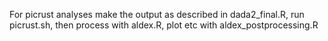 For picrust analyses make the output as described in dada2_final.R, run picrust.sh, then process with aldex.R, plot etc with aldex_postprocessing.R
